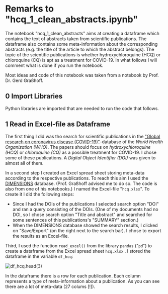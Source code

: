 # Remarks to "hcq_1_clean_abstracts.ipynb"

The notebook "hcq_1_clean_abstracts" aims at creating a dataframe which contains the text of abstracts taken from scientific publications. The dataframe also contains some meta-information about the corresponding abstracts (e.g. the title of the article to which the abstract belongs). The topic of the scientific publications is whether hydroxychloroquine (HCQ) or chloroquine (CQ) is apt as a treatment for COVID-19. In what follows I will comment what is done if you run the notebook.

Most ideas and code of this notebook was taken from a notebook by Prof. Dr. Gerd Graßhoff.



## 0 Import Libraries

Python libraries are imported that are needed to run the code that follows.



## 1 Read in Excel-file as Dataframe

The first thing I did was tho search for scientific publications in the ["Global research on coronavirus disease (COVID-19)"](https://www.who.int/emergencies/diseases/novel-coronavirus-2019/global-research-on-novel-coronavirus-2019-ncov/)-database of the *World Health Organization (WHO)*. The papers should focus on *hydroxychloroquine (HCQ)* or *chloroquine (CQ)* as a possible treatment for COVID-19. I chose some of these publications. A *Digital Object Identifier (DOI)* was given to almost all of them.

In a second step I created an Excel spread sheet storing meta-data according to the respective publications. To reach this aim I used the [DIMENSIONS](https://app.dimensions.ai/discover/publication) database. (Prof. Graßhoff advised me to do so. The code is also from one of his notebooks.) I named the Excel-file "`hcq.xlsx`". To create it I did the following steps:

* Since I had the DOIs of the publications I selected search option "DOI" and ran a query consisting of the DOIs. (One of my documents had no DOI, so I chose search option "Title and abstract" and searched for some sentences of this publications's "SUMMARY" section.) 
* When the DIMENSIONS database showed the search results, I clicked on "Save/Export" (on the right next to the search bar). I chose to export the results as an Excel-file. 

Third, I used the function `read_excel()` from the library `pandas` ("`pd`") to create a dataframe from the Excel spread sheet `hcq.xlsx` . I stored the dataframe in the variable `df_hcq`:

![`df_hcq.head(3)`](C:\Users\Tobias_lokal\Documents\SoSe_2020\disagreement_publication\assets\df_HCQ_head.PNG)

In the dataframe there is a row for each publication. Each column represents a type of meta-information about a publication. As you can see there are a lot of meta-data (27 colums [!]).